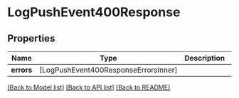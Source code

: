 # LogPushEvent400Response

## Properties
Name | Type | Description | Notes
------------ | ------------- | ------------- | -------------
**errors** | [LogPushEvent400ResponseErrorsInner] |  | [optional] 

[[Back to Model list]](../README.md#documentation-for-models) [[Back to API list]](../README.md#documentation-for-api-endpoints) [[Back to README]](../README.md)


